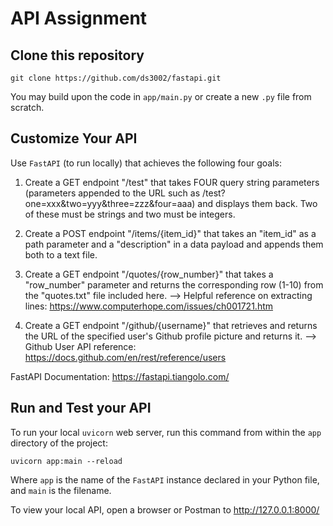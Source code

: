 # API Assignment

## Clone this repository

```
git clone https://github.com/ds3002/fastapi.git
```

You may build upon the code in `app/main.py` or create a new `.py` file from scratch.

## Customize Your API

Use `FastAPI` (to run locally) that achieves the following four goals:

1. Create a GET endpoint "/test" that takes FOUR query string parameters (parameters appended to the URL such as /test?one=xxx&two=yyy&three=zzz&four=aaa) and displays them back. Two of these must be strings and two must be integers.

2. Create a POST endpoint "/items/{item_id}" that takes an "item_id" as a path parameter and a "description" in a data payload and appends them both to a text file.

3. Create a GET endpoint "/quotes/{row_number}" that takes a "row_number" parameter and returns the corresponding row (1-10) from the "quotes.txt" file included here. --> Helpful reference on extracting lines: https://www.computerhope.com/issues/ch001721.htm

4. Create a GET endpoint "/github/{username}" that retrieves and returns the URL of the specified user's Github profile picture and returns it. --> Github User API reference: https://docs.github.com/en/rest/reference/users

FastAPI Documentation: https://fastapi.tiangolo.com/

## Run and Test your API

To run your local `uvicorn` web server, run this command from within the `app` directory of the project:

```
uvicorn app:main --reload
```
Where `app` is the name of the `FastAPI` instance declared in your Python file, and `main` is the filename.

To view your local API, open a browser or Postman to http://127.0.0.1:8000/
